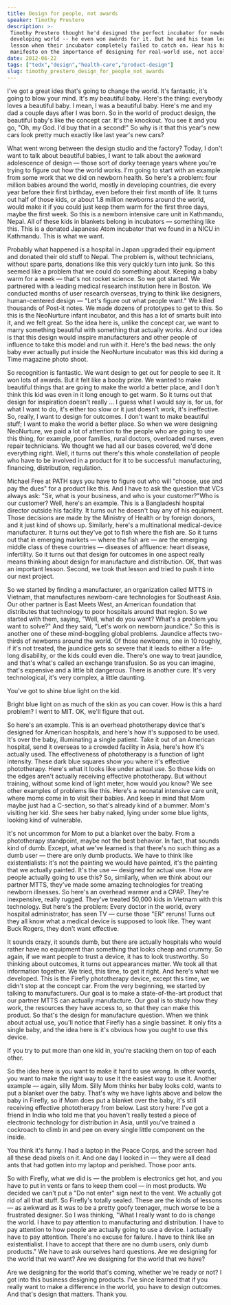 ```yaml
---
title: Design for people, not awards
speaker: Timothy Prestero
description: >-
 Timothy Prestero thought he'd designed the perfect incubator for newborns in the
 developing world -- he even won awards for it. But he and his team learned a hard
 lesson when their incubator completely failed to catch on. Hear his hard-earned
 manifesto on the importance of designing for real-world use, not accolades.
date: 2012-06-22
tags: ["tedx","design","health-care","product-design"]
slug: timothy_prestero_design_for_people_not_awards
---
```


I've got a great idea that's going to change the world. It's fantastic, it's going to blow
your mind. It's my beautiful baby. Here's the thing: everybody loves a beautiful baby. I
mean, I was a beautiful baby. Here's me and my dad a couple days after I was born. So in
the world of product design, the beautiful baby's like the concept car. It's the knockout.
You see it and you go, "Oh, my God. I'd buy that in a second!" So why is it that this
year's new cars look pretty much exactly like last year's new cars?

What went wrong between the design studio and the factory? Today, I don't want to talk
about beautiful babies, I want to talk about the awkward adolescence of design — those
sort of dorky teenage years where you're trying to figure out how the world works. I'm
going to start with an example from some work that we did on newborn health. So here's a
problem: four million babies around the world, mostly in developing countries, die every
year before their first birthday, even before their first month of life. It turns out half
of those kids, or about 1.8 million newborns around the world, would make it if you could
just keep them warm for the first three days, maybe the first week. So this is a newborn
intensive care unit in Kathmandu, Nepal. All of these kids in blankets belong in
incubators — something like this. This is a donated Japanese Atom incubator that we found
in a NICU in Kathmandu. This is what we want.

Probably what happened is a hospital in Japan upgraded their equipment and donated their
old stuff to Nepal. The problem is, without technicians, without spare parts, donations
like this very quickly turn into junk. So this seemed like a problem that we could do
something about. Keeping a baby warm for a week — that's not rocket science. So we got
started. We partnered with a leading medical research institution here in Boston. We
conducted months of user research overseas, trying to think like designers, human-centered
design — "Let's figure out what people want." We killed thousands of Post-it notes. We
made dozens of prototypes to get to this. So this is the NeoNurture infant incubator, and
this has a lot of smarts built into it, and we felt great. So the idea here is, unlike the
concept car, we want to marry something beautiful with something that actually works. And
our idea is that this design would inspire manufacturers and other people of influence to
take this model and run with it. Here's the bad news: the only baby ever actually put
inside the NeoNurture incubator was this kid during a Time magazine photo
shoot.

So recognition is fantastic. We want design to get out for people to see it. It won lots
of awards. But it felt like a booby prize. We wanted to make beautiful things that are
going to make the world a better place, and I don't think this kid was even in it long
enough to get warm. So it turns out that design for inspiration doesn't really ... I guess
what I would say is, for us, for what I want to do, it's either too slow or it just
doesn't work, it's ineffective. So, really, I want to design for outcomes. I don't want to
make beautiful stuff; I want to make the world a better place. So when we were designing
NeoNurture, we paid a lot of attention to the people who are going to use this thing, for
example, poor families, rural doctors, overloaded nurses, even repair technicians. We
thought we had all our bases covered, we'd done everything right. Well, it turns out
there's this whole constellation of people who have to be involved in a product for it to
be successful: manufacturing, financing, distribution, regulation.

Michael Free at PATH says you have to figure out who will "choose, use and pay the dues"
for a product like this. And I have to ask the question that VCs always ask: "Sir, what is
your business, and who is your customer?"Who is our customer? Well, here's an example.
This is a Bangladeshi hospital director outside his facility. It turns out he doesn't buy
any of his equipment. Those decisions are made by the Ministry of Health or by foreign
donors, and it just kind of shows up. Similarly, here's a multinational medical-device
manufacturer. It turns out they've got to fish where the fish are. So it turns out that in
emerging markets — where the fish are — are the emerging middle class of these countries —
diseases of affluence: heart disease, infertility. So it turns out that design for
outcomes in one aspect really means thinking about design for manufacture and
distribution. OK, that was an important lesson. Second, we took that lesson and tried to
push it into our next project.

So we started by finding a manufacturer, an organization called MTTS in Vietnam, that
manufactures newborn-care technologies for Southeast Asia. Our other partner is East Meets
West, an American foundation that distributes that technology to poor hospitals around
that region. So we started with them, saying, "Well, what do you want? What's a problem you
want to solve?" And they said, "Let's work on newborn jaundice." So this is another one of
these mind-boggling global problems. Jaundice affects two-thirds of newborns around the
world. Of those newborns, one in 10 roughly, if it's not treated, the jaundice gets so
severe that it leads to either a life-long disability, or the kids could even die. There's
one way to treat jaundice, and that's what's called an exchange transfusion. So as you can
imagine, that's expensive and a little bit dangerous. There is another cure. It's very
technological, it's very complex, a little daunting.

You've got to shine blue light on the kid.

Bright blue light on as much of the skin as you can cover. How is this a hard problem? I
went to MIT. OK, we'll figure that out.

So here's an example. This is an overhead phototherapy device that's designed for American
hospitals, and here's how it's supposed to be used. It's over the baby, illuminating a
single patient. Take it out of an American hospital, send it overseas to a crowded
facility in Asia, here's how it's actually used. The effectiveness of phototherapy is a
function of light intensity. These dark blue squares show you where it's effective
phototherapy. Here's what it looks like under actual use. So those kids on the edges
aren't actually receiving effective phototherapy. But without training, without some kind
of light meter, how would you know? We see other examples of problems like this. Here's a
neonatal intensive care unit, where moms come in to visit their babies. And keep in mind
that Mom maybe just had a C-section, so that's already kind of a bummer. Mom's visiting
her kid. She sees her baby naked, lying under some blue lights, looking kind of
vulnerable.

It's not uncommon for Mom to put a blanket over the baby. From a phototherapy standpoint,
maybe not the best behavior. In fact, that sounds kind of dumb. Except, what we've learned
is that there's no such thing as a dumb user — there are only dumb products. We have to
think like existentialists: it's not the painting we would have painted, it's the painting
that we actually painted. It's the use — designed for actual use. How are people actually
going to use this? So, similarly, when we think about our partner MTTS, they've made some
amazing technologies for treating newborn illnesses. So here's an overhead warmer and a
CPAP. They're inexpensive, really rugged. They've treated 50,000 kids in Vietnam with this
technology. But here's the problem: Every doctor in the world, every hospital
administrator, has seen TV — curse those "ER" reruns! Turns out they all know what a
medical device is supposed to look like. They want Buck Rogers, they don't want
effective.

It sounds crazy, it sounds dumb, but there are actually hospitals who would rather have no
equipment than something that looks cheap and crummy. So again, if we want people to trust
a device, it has to look trustworthy. So thinking about outcomes, it turns out appearances
matter. We took all that information together. We tried, this time, to get it right. And
here's what we developed. This is the Firefly phototherapy device, except this time, we
didn't stop at the concept car. From the very beginning, we started by talking to
manufacturers. Our goal is to make a state-of-the-art product that our partner MTTS can
actually manufacture. Our goal is to study how they work, the resources they have access
to, so that they can make this product. So that's the design for manufacture question. When
we think about actual use, you'll notice that Firefly has a single bassinet. It only fits
a single baby, and the idea here is it's obvious how you ought to use this
device.

If you try to put more than one kid in, you're stacking them on top of each
other.

So the idea here is you want to make it hard to use wrong. In other words, you want to
make the right way to use it the easiest way to use it. Another example — again, silly
Mom. Silly Mom thinks her baby looks cold, wants to put a blanket over the baby. That's
why we have lights above and below the baby in Firefly, so if Mom does put a blanket over
the baby, it's still receiving effective phototherapy from below. Last story here: I've got
a friend in India who told me that you haven't really tested a piece of electronic
technology for distribution in Asia, until you've trained a cockroach to climb in and pee
on every single little component on the inside.

You think it's funny. I had a laptop in the Peace Corps, and the screen had all these dead
pixels on it. And one day I looked in — they were all dead ants that had gotten into my
laptop and perished. Those poor ants.

So with Firefly, what we did is — the problem is electronics get hot, and you have to put
in vents or fans to keep them cool — in most products. We decided we can't put a "Do not
enter" sign next to the vent. We actually got rid of all that stuff. So Firefly's totally
sealed. These are the kinds of lessons — as awkward as it was to be a pretty goofy
teenager, much worse to be a frustrated designer. So I was thinking, "What I really want
to do is change the world. I have to pay attention to manufacturing and distribution. I
have to pay attention to how people are actually going to use a device. I actually have to
pay attention. There's no excuse for failure. I have to think like an existentialist. I
have to accept that there are no dumb users, only dumb products." We have to ask ourselves
hard questions. Are we designing for the world that we want? Are we designing for the
world that we have?

Are we designing for the world that's coming, whether we're ready or not? I got into this
business designing products. I've since learned that if you really want to make a
difference in the world, you have to design outcomes. And that's design that matters. Thank
you.

<!--
ad_duration=3.33
comment_count=91
event="TEDxBoston 2012"
external_start_time=0
has_talk_citation=1
intro_duration=11.82
is_subtitle_required="False"
is_talk_featured="True"
language="en"
language_swap="False"
native_language="en"
number_of_related_talks=6
number_of_speakers=1
number_of_subtitled_videos=27
number_of_tags=4
number_of_talk_download_languages=27
number_of_talk_more_resources=1
number_of_talk_recommendations=1
number_of_talks_take_actions=1
post_ad_duration=0.83
published_timestamp="2012-08-16 15:00:41"
recording_date="2012-06-22"
speaker_description="Designer"
speaker_is_published=1
speaker_name="Timothy Prestero"
talk_name="Design for people, not awards"
talk_recommendations_blurb="Check out these must-reads on how to actually consider people when designing new products."
talks_tags=["tedx","design","health-care","product-design"]
url_audio="https://download.ted.com/talks/TimothyPrestero_2012X.mp3?apikey=acme-roadrunner"
url_photo_speaker="https://pe.tedcdn.com/images/ted/5aa9b5f555703ef629b8e0f6004f21b303b9ddd2_254x191.jpg"
url_photo_talk="https://pe.tedcdn.com/images/ted/d91a1f2a256a77fcc435b9c488211555e67a5687_1600x1200.jpg"
url_webpage="https://www.ted.com/talks/timothy_prestero_design_for_people_not_awards"
video_type_name="TEDx Talk"
-->
